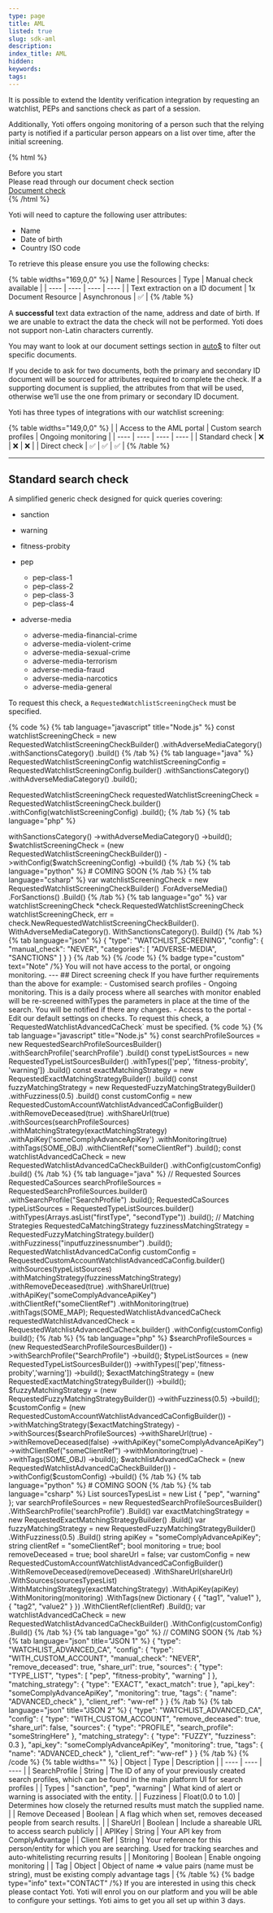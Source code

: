 ```yaml
---
type: page
title: AML
listed: true
slug: sdk-aml
description: 
index_title: AML
hidden: 
keywords: 
tags: 
---
```


It is possible to extend the Identity verification integration by requesting an watchlist, PEPs and sanctions check as part of a session.

Additionally, Yoti offers ongoing monitoring of a person such that the relying party is notified if a particular person appears on a list over time, after the initial screening.

{% html %}
<div class="alert-BYS">
   <div class="alert-title" id="BYS">
      Before you start
   </div>
   <div class="alert-text" >
Please read through our document check section   </div>
   <div class="alert-links"> 
         <a target="_self" href="https://developers.yoti.com/identity-verification/document-checking">Document check</a>
   </div>
</div>
{% /html %}

Yoti will need to capture the following user attributes:

- Name
- Date of birth
- Country ISO code

To retrieve this please ensure you use the following checks:

{% table widths="169,0,0" %}
| Name | Resources | Type | Manual check available | 
| ---- | ---- | ---- | ---- | 
| Text extraction on a ID document | 1x Document Resource | Asynchronous | ✅ | 
{% /table %}

A **successful** text data extraction of the name, address and date of birth. If we are unable to extract the data the check will not be performed. Yoti does not support non-Latin characters currently.

You may want to look at our document settings section in [auto$](/identity-verification/document-checking) to filter out specific documents.

If you decide to ask for two documents, both the primary and secondary ID document will be sourced for attributes required to complete the check. If a supporting document is supplied, the attributes from that will be used, otherwise we’ll use the one from primary or secondary ID document.

Yoti has three types of integrations with our watchlist screening:

{% table widths="149,0,0" %}
|  | Access to the AML portal | Custom search profiles | Ongoing monitoring | 
| ---- | ---- | ---- | ---- | 
| Standard check | ❌ | ❌ | ❌ | 
| Direct check | ✅ | ✅ | ✅ | 
{% /table %}

---

## Standard search check

A simplified generic check designed for quick queries covering:

- sanction
- warning
- fitness-probity
- pep
    - pep-class-1
    - pep-class-2
    - pep-class-3
    - pep-class-4

- adverse-media
    - adverse-media-financial-crime
    - adverse-media-violent-crime
    - adverse-media-sexual-crime
    - adverse-media-terrorism
    - adverse-media-fraud
    - adverse-media-narcotics
    - adverse-media-general

To request this check, a `RequestedWatchlistScreeningCheck` must be specified.

{% code %}
{% tab language="javascript" title="Node.js" %}
const watchlistScreeningCheck = new RequestedWatchlistScreeningCheckBuilder()
        .withAdverseMediaCategory()
        .withSanctionsCategory()
        .build()
{% /tab %}
{% tab language="java" %}
RequestedWatchlistScreeningConfig watchlistScreeningConfig = RequestedWatchlistScreeningConfig.builder()
.withSanctionsCategory()
.withAdverseMediaCategory()
.build();

RequestedWatchlistScreeningCheck requestedWatchlistScreeningCheck = RequestedWatchlistScreeningCheck.builder()
.withConfig(watchlistScreeningConfig)
.build();
{% /tab %}
{% tab language="php" %}
<?php
  
$watchScreeningConfig = (new RequestedWatchlistScreeningConfigBuilder())
            ->withSanctionsCategory()
            ->withAdverseMediaCategory()
            ->build();

$watchlistScreeningCheck = (new RequestedWatchlistScreeningCheckBuilder())
                    ->withConfig($watchScreeningConfig)
                    ->build()
{% /tab %}
{% tab language="python" %}
# COMING SOON
{% /tab %}
{% tab language="csharp" %}
var watchlistScreeningCheck = new RequestedWatchlistScreeningCheckBuilder()
                    .ForAdverseMedia()
                    .ForSanctions()
                    .Build()
{% /tab %}
{% tab language="go" %}
var watchlistScreeningCheck *check.RequestedWatchlistScreeningCheck
	watchlistScreeningCheck, err = check.NewRequestedWatchlistScreeningCheckBuilder().
		WithAdverseMediaCategory().
		WithSanctionsCategory().
		Build()
{% /tab %}
{% tab language="json" %}
{
    "type": "WATCHLIST_SCREENING",
    "config": {
        "manual_check": "NEVER",
        "categories": [
            "ADVERSE-MEDIA",
            "SANCTIONS"
        ]
    }
}
{% /tab %}
{% /code %}

{% badge type="custom" text="Note" /%} You will not have access to the portal, or ongoing monitoring.

---

## Direct screening check

If you have further requirements than the above for example:

- Customised search profiles
- Ongoing monitoring. This is a daily process where all searches with monitor enabled will be re-screened withTypes the parameters in place at the time of the search. You will be notified if there any changes.
- Access to the portal 
- Edit our default settings on checks.

To request this check, a `RequestedWatchlistAdvancedCaCheck` must be specified.

{% code %}
{% tab language="javascript" title="Node.js" %}
const searchProfileSources = new RequestedSearchProfileSourcesBuilder()
          							 			 .withSearchProfile('searchProfile')
          						       	 .build()

const typeListSources = new RequestedTypeListSourcesBuilder()
          							  .withTypes(['pep', 'fitness-probity', 'warning'])
          								.build()

const exactMatchingStrategy = new RequestedExactMatchingStrategyBuilder()
          						          .build()

const fuzzyMatchingStrategy = new RequestedFuzzyMatchingStrategyBuilder()
																.withFuzziness(0.5)
          						          .build()

const customConfig = new RequestedCustomAccountWatchlistAdvancedCaConfigBuilder()
                       .withRemoveDeceased(true)
        							 .withShareUrl(true)
        							 .withSources(searchProfileSources)
        							 .withMatchingStrategy(exactMatchingStrategy)
                       .withApiKey('someComplyAdvanceApiKey')
                       .withMonitoring(true)
                       .withTags(SOME_OBJ)
                       .withClientRef("someClientRef")
        							 .build();

const watchlistAdvancedCaCheck = new RequestedWatchlistAdvancedCaCheckBuilder()
                                   .withConfig(customConfig)
                                   .build()
{% /tab %}
{% tab language="java" %}
// Requested Sources
        RequestedCaSources searchProfileSources = RequestedSearchProfileSources.builder()
                .withSearchProfile("SearchProfile")
                .build();
        RequestedCaSources typeListSources = RequestedTypeListSources.builder()
                .withTypes(Arrays.asList("firstType", "secondType"))
                .build();
        // Matching Strategies
        RequestedCaMatchingStrategy fuzzinessMatchingStrategy = RequestedFuzzyMatchingStrategy.builder()
                .withFuzziness("inputfuzzinessnumber")
                .build();

        RequestedWatchlistAdvancedCaConfig customConfig = 	   RequestedCustomAccountWatchlistAdvancedCaConfig.builder()
                .withSources(typeListSources)
                .withMatchingStrategy(fuzzinessMatchingStrategy)
                .withRemoveDeceased(true)
                .withShareUrl(true)
                .withApiKey("someComplyAdvanceApiKey")
                .withClientRef("someClientRef")
                .withMonitoring(true)
                .withTags(SOME_MAP);

        RequestedWatchlistAdvancedCaCheck requestedWatchlistAdvancedCheck = RequestedWatchlistAdvancedCaCheck.builder()
                .withConfig(customConfig)
                .build();
{% /tab %}
{% tab language="php" %}
$searchProfileSources = (new RequestedSearchProfileSourcesBuilder())
		->withSearchProfile("SearchProfile")
		->build();

$typeListSources = (new RequestedTypeListSourcesBuilder())
            ->withTypes(['pep','fitness-probity','warning'])
            ->build();

$exactMatchingStrategy = (new RequestedExactMatchingStrategyBuilder())
		->build();

$fuzzyMatchingStrategy = (new RequestedFuzzyMatchingStrategyBuilder())
            ->withFuzziness(0.5)
            ->build();

$customConfig = (new RequestedCustomAccountWatchlistAdvancedCaConfigBuilder())
    ->withMatchingStrategy($exactMatchingStrategy)
    ->withSources($searchProfileSources)
    ->withShareUrl(true)
    ->withRemoveDeceased(false)
    ->withApiKey("someComplyAdvanceApiKey")
    ->withClientRef("someClientRef")
    ->withMonitoring(true)
    ->withTags(SOME_OBJ)
    ->build();

$watchlistAdvancedCaCheck = (new RequestedWatchlistAdvancedCaCheckBuilder())
            ->withConfig($customConfig)
            ->build()
{% /tab %}
{% tab language="python" %}
# COMING SOON
{% /tab %}
{% tab language="csharp" %}
List<string> sourcesTypesList = new List<string> { "pep", "warning" };

var searchProfileSources = new RequestedSearchProfileSourcesBuilder()
          							 			 .WithSearchProfile('searchProfile')
          						       	 .Build()

var exactMatchingStrategy = new RequestedExactMatchingStrategyBuilder()
          						          .Build()

var fuzzyMatchingStrategy = new RequestedFuzzyMatchingStrategyBuilder()
																.WithFuzziness(0.5)
          						          .Build()

string apiKey = "someComplyAdvanceApiKey";
string clientRef = "someClientRef";
bool monitoring = true;
bool removeDeceased = true;
bool shareUrl = false;
  
var customConfig = new RequestedCustomAccountWatchlistAdvancedCaConfigBuilder()
                       .WithRemoveDeceased(removeDeceased)
        							 .WithShareUrl(shareUrl)
        							 .WithSources(sourcesTypesList)
        							 .WithMatchingStrategy(exactMatchingStrategy)
                       .WithApiKey(apiKey)
                       .WithMonitoring(monitoring)
                       .WithTags(new Dictionary<string, string> { { "tag1", "value1" }, { "tag2", "value2" } })
                       .WithClientRef(clientRef)
        							 .Build();

var watchlistAdvancedCaCheck = new RequestedWatchlistAdvancedCaCheckBuilder()
                                   .WithConfig(customConfig)
                                   .Build()
{% /tab %}
{% tab language="go" %}
// COMING SOON
{% /tab %}
{% tab language="json" title="JSON 1" %}
{
    "type": "WATCHLIST_ADVANCED_CA",
    "config": {
        "type": "WITH_CUSTOM_ACCOUNT",
        "manual_check": "NEVER",
        "remove_deceased": true,
        "share_url": true,
        "sources": {
            "type": "TYPE_LIST",
            "types": [
                "pep",
                "fitness-probity",
                "warning"
            ]
        },
        "matching_strategy": {
            "type": "EXACT",
            "exact_match": true
        },
        "api_key": "someComplyAdvanceApiKey",
        "monitoring": true,
        "tags": {
            "name": "ADVANCED_check"
        },
        "client_ref": "ww-ref"
    }
}
{% /tab %}
{% tab language="json" title="JSON 2" %}
{
    "type": "WATCHLIST_ADVANCED_CA",
    "config": {
        "type": "WITH_CUSTOM_ACCOUNT",
        "remove_deceased": true,
        "share_url": false,
        "sources": {
            "type": "PROFILE",
            "search_profile": "someStringHere"
        },
        "matching_strategy": {
            "type": "FUZZY",
            "fuzziness": 0.3
        },
        "api_key": "someComplyAdvanceApiKey",
        "monitoring": true,
        "tags": {
            "name": "ADVANCED_check"
        },
        "client_ref": "ww-ref"
    }
}
{% /tab %}
{% /code %}

{% table widths="" %}
| Object | Type | Description | 
| ---- | ---- | ---- | 
| SearchProfile | String | The ID of any of your previously created search profiles, which can be found in the main platform UI for search profiles | 
| Types | "sanction", "pep", "warning" | What kind of alert or warning is associated with the entity. | 
| Fuzziness | Float(0.0 to 1.0) | Determines how closely the returned results must match the supplied name. | 
| Remove Deceased | Boolean | A flag which when set, removes deceased people from search results. | 
| ShareUrl | Boolean | Include a shareable URL to access search publicly | 
| APIKey | String | Your API key from ComplyAdvantage | 
| Client Ref | String | Your reference for this person/entity for which you are searching. Used for tracking searches and auto-whitelisting recurring results | 
| Monitoring | Boolean | Enable ongoing monitoring | 
| Tag | Object | Object of name =&gt; value pairs (name must be string), must be existing comply advantage tags | 
{% /table %}

{% badge type="info" text="CONTACT" /%} If you are interested in using this check please contact Yoti. Yoti will enrol you on our platform and you will be able to configure your settings. Yoti aims to get you all set up within 3 days.